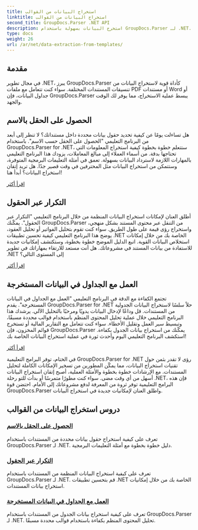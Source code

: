 ```yaml
---
title: استخراج البيانات من القوالب
linktitle: استخراج البيانات من القوالب
second_title: GroupDocs.Parser .NET API
description: استخرج البيانات بسهولة باستخدام GroupDocs.Parser لـ .NET. تعلم كيفية استرداد حقول معينة، وتكرار البيانات، والعمل مع الجداول في المحتوى المستخرج.
type: docs
weight: 26
url: /ar/net/data-extraction-from-templates/
---
```


## مقدمة

في مجال تطوير .NET، يبرز GroupDocs.Parser كأداة قوية لاستخراج البيانات من تنسيقات المستندات المختلفة. سواء كنت تتعامل مع ملفات PDF أو مستندات Word أو جداول البيانات، فإن GroupDocs.Parser يبسط عملية الاستخراج، مما يوفر لك الوقت والجهد.

## الحصول على الحقل بالاسم

هل تساءلت يومًا عن كيفية تحديد حقول بيانات محددة داخل مستنداتك؟ لا تنظر إلى أبعد من البرنامج التعليمي "الحصول على الحقل حسب الاسم". باستخدام GroupDocs.Parser for .NET، ستتعلم خطوة بخطوة كيفية استخراج المعلومات التي تحتاجها بدقة. من أسماء العملاء إلى مبالغ المعاملات، يزودك هذا البرنامج التعليمي بالمهارات اللازمة لاسترداد البيانات بسهولة. تعمق في أمثلة التعليمات البرمجية المتوفرة، وستتمكن من استخراج البيانات مثل المحترفين في وقت قصير جدًا. هل تريد إتقان استخراج البيانات؟ أبدأ هنا!

[اقرأ أكثر](./get-field-by-name/)

## التكرار عبر الحقول

أطلق العنان لإمكانات استخراج البيانات المنظمة من خلال البرنامج التعليمي "التكرار عبر الحقول". يمكّنك GroupDocs.Parser من التنقل عبر محتوى المستند بشكل منهجي، واستخراج رؤى قيمة على طول الطريق. سواء كنت تقوم بتحليل الفواتير أو تحليل العقود، يوضح هذا البرنامج التعليمي كيفية تحسين تطبيقات .NET الخاصة بك من خلال إمكانات استخلاص البيانات القوية. اتبع الدليل الموضح خطوة بخطوة، وستكتشف إمكانيات جديدة للاستفادة من بيانات المستند في مشروعاتك. هل أنت مستعد للارتقاء بمهاراتك في تطوير .NET إلى المستوى التالي؟

[اقرأ أكثر](./iterate-through-fields/)

## العمل مع الجداول في البيانات المستخرجة

تجتمع الكفاءة مع الدقة في البرنامج التعليمي "العمل مع الجداول في البيانات المستخرجة". يقدم GroupDocs.Parser for .NET حلاً سلسًا لاستخراج البيانات الجدولية من المستندات. قل وداعًا لإدخال البيانات يدويًا ومرحبًا بالتحليل الآلي. يرشدك هذا البرنامج التعليمي خلال عملية تحليل المحتوى المنظم باستخدام قوالب محددة مسبقًا، وتبسيط سير العمل وتقليل الأخطاء. سواء كنت تتعامل مع التقارير المالية أو تستخرج قوائم المخزون، فإن GroupDocs.Parser يمكّنك من استخراج بيانات الجدول بكفاءة. استكشف البرنامج التعليمي اليوم وأحدث ثورة في عملية استخراج البيانات الخاصة بك!

[اقرأ أكثر](./working-with-tables-in-extracted-data/)

في الختام، توفر البرامج التعليمية GroupDocs.Parser for .NET رؤى لا تقدر بثمن حول تقنيات استخراج البيانات، مما يمكّن المطورين من تسخير الإمكانات الكاملة لتحليل المستندات. مع الإرشادات خطوة بخطوة والأمثلة العملية، أصبح إتقان استخراج البيانات أسهل من أي وقت مضى. سواء كنت مطورًا متمرسًا أو بدأت للتو رحلة .NET، فإن هذه البرامج التعليمية توفر ثروة من المعرفة لدفع مشروعاتك إلى الأمام. احتضن قوة GroupDocs.Parser واطلق العنان لإمكانيات جديدة في استخراج البيانات.
## دروس استخراج البيانات من القوالب
### [الحصول على الحقل بالاسم](./get-field-by-name/)
تعرف على كيفية استخراج حقول بيانات محددة من المستندات باستخدام GroupDocs.Parser لـ .NET. دليل خطوة بخطوة مع أمثلة التعليمات البرمجية.
### [التكرار عبر الحقول](./iterate-through-fields/)
تعرف على كيفية استخراج البيانات المنظمة من المستندات باستخدام GroupDocs.Parser لـ .NET. قم بتحسين تطبيقات .NET الخاصة بك من خلال إمكانيات استخراج بيانات المستندات.
### [العمل مع الجداول في البيانات المستخرجة](./working-with-tables-in-extracted-data/)
تعرف على كيفية استخراج بيانات الجدول من المستندات باستخدام GroupDocs.Parser لـ .NET. تحليل المحتوى المنظم بكفاءة باستخدام قوالب محددة مسبقًا.